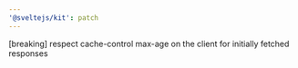```yaml
---
'@sveltejs/kit': patch
---
```


[breaking] respect cache-control max-age on the client for initially fetched responses
